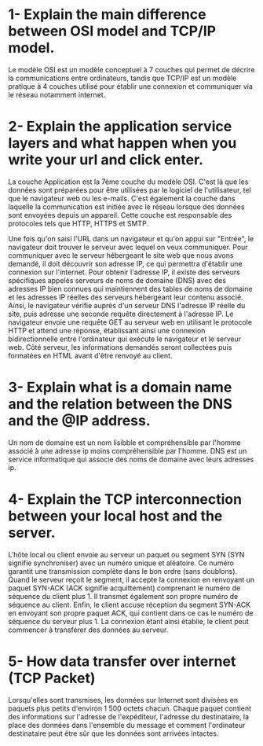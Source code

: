 # 1- Explain the main difference between OSI model and TCP/IP model.
Le modèle OSI est un modèle conceptuel à 7 couches qui permet de décrire la communications entre ordinateurs, tandis que TCP/IP est un modèle pratique à 4 couches utilisé pour établir une connexion et communiquer via le réseau notamment internet.

# 2- Explain the application service layers and what happen when you write your url and click enter.
La couche Application est la 7ème couche du modèle OSI.
C'est là que les données sont préparées pour être utilisées par le logiciel de l'utilisateur, tel que le navigateur web ou les e-mails. 
C'est également la couche dans laquelle la communication est initiée avec le réseau lorsque des données sont envoyées depuis un appareil.
Cette couche est responsable des protocoles tels que HTTP, HTTPS et SMTP.

Une fois qu'on saisi l'URL dans un navigateur et qu'on appui sur "Entrée", le navigateur doit trouver le serveur avec lequel on veux communiquer.
Pour communiquer avec le serveur hébergeant le site web que nous avons demandé, il doit découvrir son adresse IP, ce qui permettra d'établir une connexion sur l'internet. 
Pour obtenir l'adresse IP, il existe des serveurs spécifiques appelés serveurs de noms de domaine (DNS) avec des adresses IP bien connues qui maintiennent des tables de noms de domaine et les adresses IP réelles des serveurs hébergeant leur contenu associé. 
Ainsi, le navigateur vérifie auprès d'un serveur DNS l'adresse IP réelle du site, puis adresse une seconde requête directement à l'adresse IP.
Le navigateur envoie une requête GET au serveur web en utilisant le protocole HTTP et attend une réponse, établissant ainsi une connexion bidirectionnelle entre l'ordinateur qui exécute le navigateur et le serveur web.
Côté serveur, les informations demandés seront collectées puis formatées en HTML avant d'être renvoyé au client.

# 3- Explain what is a domain name and the relation between the DNS and the @IP address.
Un nom de domaine est un nom lisibble et compréhensible par l'homme associé à une adresse ip moins compréhensible par l'homme. 
DNS est un service informatique qui associe des noms de domaine avec leurs adresses ip.

# 4- Explain the TCP interconnection between your local host and the server.
L'hôte local ou client envoie au serveur un paquet ou segment SYN (SYN signifie synchroniser) avec un numéro unique et aléatoire. Ce numéro garantit une transmission complète dans le bon ordre (sans doublons).
Quand le serveur reçoit le segment, il accepte la connexion en renvoyant un paquet SYN-ACK (ACK signifie acquittement) comprenant le numéro de séquence du client plus 1. Il transmet également son propre numéro de séquence au client.
Enfin, le client accuse réception du segment SYN-ACK en envoyant son propre paquet ACK, qui contient dans ce cas le numéro de séquence du serveur plus 1. 
La connexion étant ainsi établie, le client peut commencer à transférer des données au serveur.

# 5- How data transfer over internet (TCP Packet)
Lorsqu'elles sont transmises, les données sur Internet sont divisées en paquets plus petits d'environ 1 500 octets chacun.
Chaque paquet contient des informations sur l'adresse de l'expéditeur, l'adresse du destinataire, la place des données dans l'ensemble du message et comment l'ordinateur destinataire peut être sûr que les données sont arrivées intactes. 
